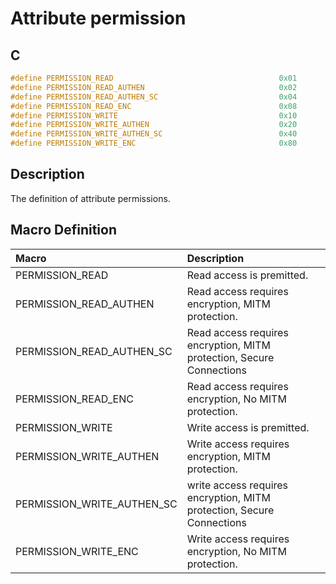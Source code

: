 # Attribute permission

## C

```c
#define PERMISSION_READ                                     0x01
#define PERMISSION_READ_AUTHEN                              0x02
#define PERMISSION_READ_AUTHEN_SC                           0x04
#define PERMISSION_READ_ENC                                 0x08
#define PERMISSION_WRITE                                    0x10
#define PERMISSION_WRITE_AUTHEN                             0x20
#define PERMISSION_WRITE_AUTHEN_SC                          0x40
#define PERMISSION_WRITE_ENC                                0x80
```

## Description

The definition of attribute permissions.

## Macro Definition

|Macro|Description|
|:---|:---|
|PERMISSION_READ|Read access is premitted.|
|PERMISSION_READ_AUTHEN|Read access requires encryption, MITM protection.|
|PERMISSION_READ_AUTHEN_SC|Read access requires encryption, MITM protection, Secure Connections|
|PERMISSION_READ_ENC|Read access requires encryption, No MITM protection.|
|PERMISSION_WRITE|Write access is premitted.|
|PERMISSION_WRITE_AUTHEN|Write access requires encryption, MITM protection.|
|PERMISSION_WRITE_AUTHEN_SC|write access requires encryption, MITM protection, Secure Connections|
|PERMISSION_WRITE_ENC|Write access requires encryption, No MITM protection.|

